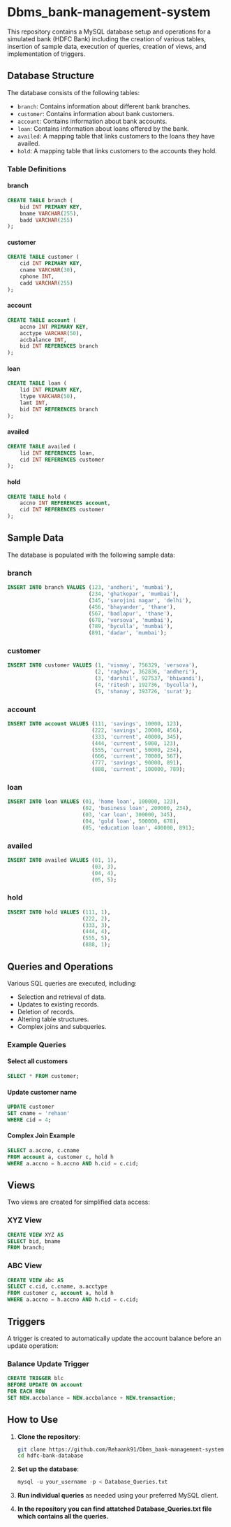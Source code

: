 # Dbms_bank-management-system
This repository contains a MySQL database setup and operations for a simulated bank (HDFC Bank) including the creation of various tables, insertion of sample data, execution of queries, creation of views, and implementation of triggers.

## Database Structure

The database consists of the following tables:
- `branch`: Contains information about different bank branches.
- `customer`: Contains information about bank customers.
- `account`: Contains information about bank accounts.
- `loan`: Contains information about loans offered by the bank.
- `availed`: A mapping table that links customers to the loans they have availed.
- `hold`: A mapping table that links customers to the accounts they hold.

### Table Definitions

#### branch
```sql
CREATE TABLE branch (
    bid INT PRIMARY KEY,
    bname VARCHAR(255),
    badd VARCHAR(255)
);
```

#### customer
```sql
CREATE TABLE customer (
    cid INT PRIMARY KEY,
    cname VARCHAR(30),
    cphone INT,
    cadd VARCHAR(255)
);
```

#### account
```sql
CREATE TABLE account (
    accno INT PRIMARY KEY,
    acctype VARCHAR(50),
    accbalance INT,
    bid INT REFERENCES branch
);
```

#### loan
```sql
CREATE TABLE loan (
    lid INT PRIMARY KEY,
    ltype VARCHAR(50),
    lamt INT,
    bid INT REFERENCES branch
);
```

#### availed
```sql
CREATE TABLE availed (
    lid INT REFERENCES loan,
    cid INT REFERENCES customer
);
```

#### hold
```sql
CREATE TABLE hold (
    accno INT REFERENCES account,
    cid INT REFERENCES customer
);
```

## Sample Data

The database is populated with the following sample data:

### branch
```sql
INSERT INTO branch VALUES (123, 'andheri', 'mumbai'), 
                          (234, 'ghatkopar', 'mumbai'), 
                          (345, 'sarojini nagar', 'delhi'), 
                          (456, 'bhayander', 'thane'), 
                          (567, 'badlapur', 'thane'), 
                          (678, 'versova', 'mumbai'), 
                          (789, 'byculla', 'mumbai'), 
                          (891, 'dadar', 'mumbai');
```

### customer
```sql
INSERT INTO customer VALUES (1, 'vismay', 756329, 'versova'), 
                            (2, 'raghav', 362836, 'andheri'), 
                            (3, 'darshil', 927537, 'bhiwandi'), 
                            (4, 'ritesh', 192736, 'byculla'), 
                            (5, 'shanay', 393726, 'surat');
```

### account
```sql
INSERT INTO account VALUES (111, 'savings', 10000, 123), 
                           (222, 'savings', 20000, 456), 
                           (333, 'current', 40000, 345), 
                           (444, 'current', 5000, 123), 
                           (555, 'current', 50000, 234), 
                           (666, 'current', 70000, 567), 
                           (777, 'savings', 90000, 891), 
                           (888, 'current', 100000, 789);
```

### loan
```sql
INSERT INTO loan VALUES (01, 'home loan', 100000, 123), 
                        (02, 'business loan', 200000, 234), 
                        (03, 'car loan', 300000, 345), 
                        (04, 'gold loan', 500000, 678), 
                        (05, 'education loan', 400000, 891);
```

### availed
```sql
INSERT INTO availed VALUES (01, 1), 
                           (03, 3), 
                           (04, 4), 
                           (05, 5);
```

### hold
```sql
INSERT INTO hold VALUES (111, 1), 
                        (222, 2), 
                        (333, 3), 
                        (444, 4), 
                        (555, 5), 
                        (888, 1);
```

## Queries and Operations

Various SQL queries are executed, including:
- Selection and retrieval of data.
- Updates to existing records.
- Deletion of records.
- Altering table structures.
- Complex joins and subqueries.

### Example Queries

#### Select all customers
```sql
SELECT * FROM customer;
```

#### Update customer name
```sql
UPDATE customer 
SET cname = 'rehaan' 
WHERE cid = 4;
```

#### Complex Join Example
```sql
SELECT a.accno, c.cname 
FROM account a, customer c, hold h 
WHERE a.accno = h.accno AND h.cid = c.cid;
```

## Views

Two views are created for simplified data access:

### XYZ View
```sql
CREATE VIEW XYZ AS 
SELECT bid, bname 
FROM branch;
```

### ABC View
```sql
CREATE VIEW abc AS 
SELECT c.cid, c.cname, a.acctype 
FROM customer c, account a, hold h 
WHERE a.accno = h.accno AND h.cid = c.cid;
```

## Triggers

A trigger is created to automatically update the account balance before an update operation:

### Balance Update Trigger
```sql
CREATE TRIGGER blc 
BEFORE UPDATE ON account 
FOR EACH ROW 
SET NEW.accbalance = NEW.accbalance + NEW.transaction;
```

## How to Use

1. **Clone the repository**:
   ```bash
   git clone https://github.com/Rehaank91/Dbms_bank-management-system
   cd hdfc-bank-database
   ```

2. **Set up the database**:
   ```sql
   mysql -u your_username -p < Database_Queries.txt
   ```

3. **Run individual queries** as needed using your preferred MySQL client.

   
4. **In the repository you can find attatched Database_Queries.txt file which contains all the queries.**



